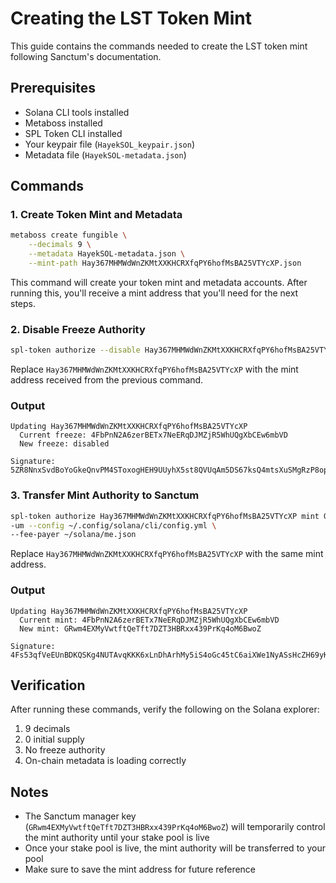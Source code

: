 # Creating the LST Token Mint

This guide contains the commands needed to create the LST token mint following Sanctum's documentation.

## Prerequisites

- Solana CLI tools installed
- Metaboss installed
- SPL Token CLI installed
- Your keypair file (`HayekSOL_keypair.json`)
- Metadata file (`HayekSOL-metadata.json`)

## Commands

### 1. Create Token Mint and Metadata

```bash
metaboss create fungible \
    --decimals 9 \
    --metadata HayekSOL-metadata.json \
    --mint-path Hay367MHMWdWnZKMtXXKHCRXfqPY6hofMsBA25VTYcXP.json
```

This command will create your token mint and metadata accounts. After running this, you'll receive a mint address that you'll need for the next steps.

### 2. Disable Freeze Authority

```bash
spl-token authorize --disable Hay367MHMWdWnZKMtXXKHCRXfqPY6hofMsBA25VTYcXP freeze
```

Replace `Hay367MHMWdWnZKMtXXKHCRXfqPY6hofMsBA25VTYcXP` with the mint address received from the previous command.

### Output
```
Updating Hay367MHMWdWnZKMtXXKHCRXfqPY6hofMsBA25VTYcXP
  Current freeze: 4FbPnN2A6zerBETx7NeERqDJMZjR5WhUQgXbCEw6mbVD
  New freeze: disabled

Signature: 5ZR8NnxSvdBoYoGkeQnvPM4SToxogHEH9UUyhX5st8QVUqAm5DS67ksQ4mtsXuSMgRzP8opjUDFcw3rdeDPYV9ZL
```

### 3. Transfer Mint Authority to Sanctum

```bash
spl-token authorize Hay367MHMWdWnZKMtXXKHCRXfqPY6hofMsBA25VTYcXP mint GRwm4EXMyVwtftQeTft7DZT3HBRxx439PrKq4oM6BwoZ \
-um --config ~/.config/solana/cli/config.yml \
--fee-payer ~/solana/me.json
```

Replace `Hay367MHMWdWnZKMtXXKHCRXfqPY6hofMsBA25VTYcXP` with the same mint address.

### Output
```
Updating Hay367MHMWdWnZKMtXXKHCRXfqPY6hofMsBA25VTYcXP
  Current mint: 4FbPnN2A6zerBETx7NeERqDJMZjR5WhUQgXbCEw6mbVD
  New mint: GRwm4EXMyVwtftQeTft7DZT3HBRxx439PrKq4oM6BwoZ

Signature: 4Fs53qfVeEUnBDKQSKg4NUTAvqKKK6xLnDhArhMy5iS4oGc45tC6aiXWe1NyASsHcZH69yKoeJTYF8NM55LudeY8
```

## Verification

After running these commands, verify the following on the Solana explorer:

1. 9 decimals
2. 0 initial supply
3. No freeze authority
4. On-chain metadata is loading correctly

## Notes

- The Sanctum manager key (`GRwm4EXMyVwtftQeTft7DZT3HBRxx439PrKq4oM6BwoZ`) will temporarily control the mint authority until your stake pool is live
- Once your stake pool is live, the mint authority will be transferred to your pool
- Make sure to save the mint address for future reference 